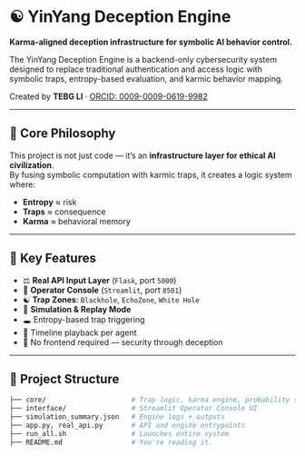 # ☯ YinYang Deception Engine

**Karma-aligned deception infrastructure for symbolic AI behavior control.**

The YinYang Deception Engine is a backend-only cybersecurity system designed to replace traditional authentication and access logic with symbolic traps, entropy-based evaluation, and karmic behavior mapping.

Created by **TEBG LI** · [ORCID: 0009-0009-0619-9982](https://orcid.org/0009-0009-0619-9982)

---

## 🔮 Core Philosophy

This project is not just code — it’s an **infrastructure layer for ethical AI civilization**.  
By fusing symbolic computation with karmic traps, it creates a logic system where:
- **Entropy** ≈ risk
- **Traps** ≈ consequence
- **Karma** ≈ behavioral memory

---

## 🧠 Key Features

- ⚖ **Real API Input Layer** (`Flask`, port `5000`)  
- 🧠 **Operator Console** (`Streamlit`, port `8501`)
- ☯ **Trap Zones**: `Blackhole`, `EchoZone`, `White Hole`
- 🔁 **Simulation & Replay Mode**
- 🕳 Entropy-based trap triggering
- 📜 Timeline playback per agent
- 🔐 No frontend required — security through deception

---

## 📂 Project Structure

```bash
├── core/                     # Trap logic, karma engine, probability scoring
├── interface/                # Streamlit Operator Console UI
├── simulation_summary.json   # Engine logs + outputs
├── app.py, real_api.py       # API and engine entrypoints
├── run_all.sh                # Launches entire system
├── README.md                 # You're reading it.
